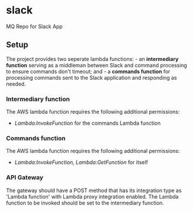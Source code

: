 # slack
MQ Repo for Slack App

## Setup
The project provides two seperate lambda functions:
    - an **intermediary function** serving as a middleman between Slack and command processing to ensure commands don't timeout; and
    - a **commands function** for processing commands sent to the Slack application and responding as needed.

### Intermediary function
The AWS lambda function requires the following additional permissions:
- *Lambda:InvokeFunction* for the commands Lambda function

### Commands function
The AWS lambda function requires the following additional permissions:
- *Lambda:InvokeFunction, Lambda:GetFunction* for itself

### API Gateway
The gateway should have a POST method that has its integration type as 'Lambda function' with Lambda proxy integration enabled. The Lambda function to be invoked should be set to the intermediary function.